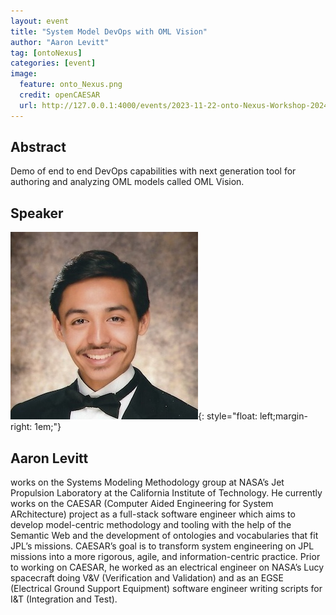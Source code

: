 ```yaml
---
layout: event
title: "System Model DevOps with OML Vision"
author: "Aaron Levitt"
tag: [ontoNexus]
categories: [event]
image:
  feature: onto_Nexus.png
  credit: openCAESAR
  url: http://127.0.0.1:4000/events/2023-11-22-onto-Nexus-Workshop-2024
---
```


## Abstract
Demo of end to end DevOps capabilities with next generation tool for authoring and analyzing OML models called OML Vision.

## Speaker

![Aaron Levitt](img/Levitt.jpeg){: style="float: left;margin-right: 1em;"}

<h2>Aaron Levitt</h2> works on the Systems Modeling Methodology group at NASA’s Jet Propulsion Laboratory at the California Institute of Technology. He currently works on the CAESAR (Computer Aided Engineering for System ARchitecture) project as a full-stack software engineer which aims to develop model-centric methodology and tooling with the help of the Semantic Web and the development of ontologies and vocabularies that fit JPL’s missions. CAESAR’s goal is to transform system engineering on JPL missions into a more rigorous, agile, and information-centric practice. Prior to working on CAESAR, he worked as an electrical engineer on NASA’s Lucy spacecraft doing V&V (Verification and Validation) and as an EGSE (Electrical Ground Support Equipment) software engineer writing scripts for I&T (Integration and Test).